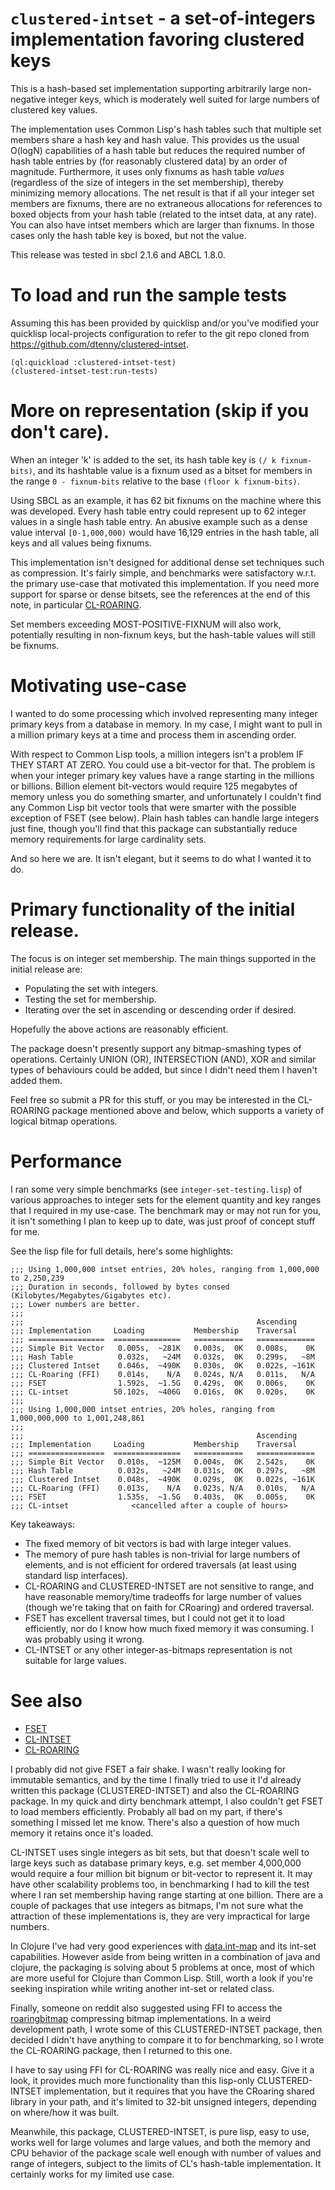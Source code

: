 # `clustered-intset` - a set-of-integers implementation favoring clustered keys

This is a hash-based set implementation supporting arbitrarily large non-negative integer keys,
which is moderately well suited for large numbers of clustered key values.

The implementation uses Common Lisp's hash tables such that multiple set
members share a hash key and hash value.  This provides us the usual O(logN)
capabilities of a hash table but reduces the required number of hash table
entries by (for reasonably clustered data) by an order of magnitude.
Furthermore, it uses only fixnums as hash
table _values_ (regardless of the size of integers in the set membership),
thereby minimizing memory allocations.  The net result is that if all your integer set
members are fixnums, there are no extraneous allocations for references to
boxed objects from your hash table (related to the intset data, at any rate).
You can also have intset members which are larger than fixnums. In those cases
only the hash table key is boxed, but not the value.

This release was tested in sbcl 2.1.6 and ABCL 1.8.0.

# To load and run the sample tests

Assuming this has been provided by quicklisp and/or you've modified your
quicklisp local-projects configuration to refer to the git repo cloned from
https://github.com/dtenny/clustered-intset.

    (ql:quickload :clustered-intset-test)
    (clustered-intset-test:run-tests)

# More on representation (skip if you don't care).

When an integer 'k' is added to the set, its hash table key is `(/ k
fixnum-bits)`, and its hashtable value is a fixnum used as a bitset for
members in the range `0 - fixnum-bits` relative to the base `(floor k
fixnum-bits)`.

Using SBCL as an example, it has 62 bit fixnums on the machine where this was
developed. Every hash table entry could represent up to 62 integer values in a
single hash table entry.  An abusive example such as a dense value interval
`[0-1,000,000)` would have 16,129 entries in the hash table, all keys and all
values being fixnums. 

This implementation isn't designed for additional dense set techniques such as
compression. It's fairly simple, and
benchmarks were satisfactory w.r.t. the primary use-case that motivated
this implementation. If you need more support for sparse or dense bitsets, see the references
at the end of this note, in particular [CL-ROARING](https://github.com/dtenny/cl-roaring).

Set members exceeding MOST-POSITIVE-FIXNUM will also work, potentially
resulting in non-fixnum keys, but the hash-table values will still be fixnums.

# Motivating use-case

I wanted to do some processing which involved representing many integer primary keys
from a database in memory. In my case, I might want to pull in a million primary keys at a time
and process them in ascending order.  

With respect to Common Lisp tools, a million integers isn't a problem IF THEY
START AT ZERO.  You could use a bit-vector for that.  The problem is when your
integer primary key values have a range starting in the millions or billions.
Billion element bit-vectors would require 125 megabytes of memory unless you
do something smarter, and unfortunately I couldn't find any Common Lisp bit
vector tools that were smarter with the possible exception of FSET (see
below). Plain hash tables can handle large integers just fine, though you'll find
that this package can substantially reduce memory requirements for large
cardinality sets.

And so here we are. It isn't elegant, but it seems to do what I wanted it to do.

# Primary functionality of the initial release.

The focus is on integer set membership. The main things supported in the initial release are:

* Populating the set with integers.
* Testing the set for membership.
* Iterating over the set in ascending or descending order if desired.

Hopefully the above actions are reasonably efficient.

The package doesn't presently support any bitmap-smashing types of operations.
Certainly UNION (OR), INTERSECTION (AND), XOR and similar types of behaviours
could be added, but since I didn't need them I haven't added them.

Feel free so submit a PR for this stuff, or you may be interested in the CL-ROARING
package mentioned above and below, which supports a variety of logical bitmap operations.

# Performance

I ran some very simple benchmarks (see `integer-set-testing.lisp`)
of various approaches to integer sets for the element quantity and key ranges 
that I required in my use-case.  The benchmark may or may not run for you, it isn't
something I plan to keep up to date, was just proof of concept stuff for me.

See the lisp file for full details, here's some highlights:

    ;;; Using 1,000,000 intset entries, 20% holes, ranging from 1,000,000 to 2,250,239
    ;;; Duration in seconds, followed by bytes consed (Kilobytes/Megabytes/Gigabytes etc).
    ;;; Lower numbers are better.
    ;;;
    ;;;                                                    Ascending
    ;;; Implementation     Loading           Membership    Traversal
    ;;; =================  ===============   ===========   =============
    ;;; Simple Bit Vector   0.005s,  ~281K   0.003s,  0K   0.008s,    0K 
    ;;; Hash Table          0.032s,   ~24M   0.032s,  0K   0.299s,   ~8M
    ;;; Clustered Intset    0.046s,  ~490K   0.030s,  0K   0.022s, ~161K
    ;;; CL-Roaring (FFI)    0.014s,    N/A   0.024s, N/A   0.011s,   N/A
    ;;; FSET                1.592s,  ~1.5G   0.429s,  0K   0.006s,    0K  
    ;;; CL-intset          50.102s,  ~406G   0.016s,  0K   0.020s,    0K
    ;;;
    ;;; Using 1,000,000 intset entries, 20% holes, ranging from 1,000,000,000 to 1,001,248,861
    ;;;
    ;;;                                                    Ascending
    ;;; Implementation     Loading           Membership    Traversal
    ;;; =================  ===============   ===========   =============
    ;;; Simple Bit Vector   0.010s,  ~125M   0.004s,  0K   2.542s,    0K 
    ;;; Hash Table          0.032s,   ~24M   0.031s,  0K   0.297s,   ~8M
    ;;; Clustered Intset    0.048s,  ~490K   0.029s,  0K   0.022s, ~161K
    ;;; CL-Roaring (FFI)    0.013s,    N/A   0.023s, N/A   0.010s,   N/A
    ;;; FSET                1.535s,  ~1.5G   0.403s,  0K   0.005s,    0K  
    ;;; CL-intset              <cancelled after a couple of hours>

Key takeaways:

* The fixed memory of bit vectors is bad with large integer values.
* The memory of pure hash tables is non-trivial for large numbers of elements, and is 
  not efficient for ordered traversals (at least using standard lisp interfaces).
* CL-ROARING and CLUSTERED-INTSET are not sensitive to range, and have reasonable memory/time
  tradeoffs for large number of values (though we're taking that on faith for CRoaring)
  and ordered traversal.
* FSET has excellent traversal times, but I could not get it to load efficiently, 
  nor do I know how much fixed memory it was consuming. I was probably using it wrong.
* CL-INTSET or any other integer-as-bitmaps representation is not suitable for large values.


# See also

* [FSET](http://www.cliki.net/FSet)
* [CL-INTSET](https://github.com/tkych/cl-intset)
* [CL-ROARING](https://github.com/dtenny/cl-roaring)

I probably did not give FSET a fair shake. I wasn't really looking for
immutable semantics, and by the time I finally tried to use it I'd already written
this package (CLUSTERED-INTSET) and also the CL-ROARING package. In my quick and dirty
benchmark attempt, I also couldn't get FSET to load members efficiently.  Probably all
bad on my part, if there's something I missed let me know.  There's also a question of how
much memory it retains once it's loaded.

CL-INTSET uses single integers as bit sets, but that doesn't scale well to
large keys such as database primary keys, e.g. set member 4,000,000 would
require a four million bit bignum or bit-vector to represent it.  It may have
other scalability problems too, in benchmarking I had to kill the test where I
ran set membership having range starting at one billion.  There are a couple
of packages that use integers as bitmaps, I'm not sure what the attraction of
these implementations is, they are very impractical for large numbers.

In Clojure I've had very good experiences with
[data.int-map](https://github.com/clojure/data.int-map) and its int-set
capabilities.  However aside from being written in a combination of java and
clojure, the packaging is solving about 5 problems at once, most of which are
more useful for Clojure than Common Lisp.  Still, worth a look if you're
seeking inspiration while writing another int-set or related class.

Finally, someone on reddit also suggested using FFI to access the
[roaringbitmap](https://roaringbitmap.org/) compressing bitmap
implementations. In a weird development path, I wrote some of this
CLUSTERED-INTSET package, then decided I didn't have anything to compare it to
for benchmarking, so I wrote the CL-ROARING package, then I returned to this one.

I have to say using FFI for CL-ROARING was really nice and easy. Give it a
look, it provides much more functionality than this lisp-only CLUSTERED-INTSET
implementation, but it requires that you have the CRoaring shared library in
your path, and it's limited to 32-bit unsigned integers, depending on
where/how it was built.

Meanwhile, this package, CLUSTERED-INTSET, is pure lisp, easy to use, works
well for large volumes and large values, and both the memory and CPU behavior
of the package scale well enough with number of values and range of integers,
subject to the limits of CL's hash-table implementation. It certainly
works for my limited use case.
